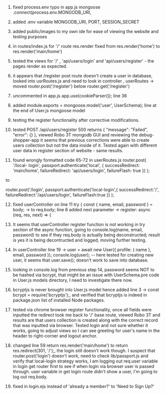 1. fixed process.env typo in app.js mongoose
  .connect(process.env.MONGODB_URI,

2. added .env variable MONGODB_URI, PORT, SESSION_SECRET

3. added public/images to my own ide for ease of viewing the website and testing purposes

4. in routes/index.js for '/' route res.render fixed from res.render('home') to res.render('main/home')
5. tested the views for '/' , 'api/users/login' and 'api/users/register' -  the pages render as expected.

6. it appears that /register post route doesn't create a user in database, looked into usrRoutes.js and need to look in controller , userRoutes -> moved router.post('/register') below router.get('/register')
  
7. uncommented in app.js app.use(cookieParser()); line 36
   
8. added module.exports = mongoose.model('user', UserSchema); line at the end of User.js mongoose model
   
9.  testing the register functionality after corrective modifications.
    
10. tested POST /api/users/register 500 returns {
"message": "Failed",
"error": {}
}, viewed Robo 3T mongodb GUI and reviewing the debug-shopper-app it seems that previous corrections were able to create users collection but not the data inside of it. Tested again with different user data in register section of website - same results.

11. found wrongly formatted code 65-72 in userRoutes.js router.post(
  '/local- login',
  passport.authenticate('local', {
    successRedirect: 'main/home',
    failureRedirect: 'api/users/login',
    failureFlash: true
  })
);

to 

router.post('/login', passport.authenticate('local-login',{
  successRedirect:'/',
  failureRedirect:'/api/users/login',
  failureFlash:true
})
);

12. fixed userController on line 11     try {
      const { name, email, password } = body; ->  to req.body;
      line 6 added next parameter -> register: async (req, res, next) => {

13. It seems that userController register function is not working in try section of the async function, going to       console.log(name, email, password) to see if they req.body is actually being deconstructed; result is yes it is being decontructed and logged, moving further testing.
14.   In userController line 19 ->   user = await new User({ profile: { name }, email, password });
      console.log(user); -- here tested for creating new user, it seems that user.save(); doesn't work to save into database.

15. looking in console.log from previous step 14, password seems NOT to be hashed via bcrypt, that might be an issue with UserSchema.pre code in User.js models directory, I need to investigate there now.
    
16. bcryptjs is never brought into User.js model hence added line 3 -> const bcrypt = require('bcryptjs');, and verified that bcryptjs is indeed in package.json list of installed Node packages.

17. tested via chrome browser register functionality, once all fields were inputted the redirect took me back to '/' base route, viewed Robo 3T and results are that users collection is created along with the correct record that was inputted via browser. Tested login and not sure whether it works, going to adjust views so I can see greeting for user's name in the header to right-corner and logout anchor.

18. changed line 59 return res.render('main/home') to return res.redirect(301, '/');, the login still doesn't work though. I suspect that router.post('login') doesn't work, need to check lib/passport.js and verify that local-login strategy works, I am logging out req.user variable in login get router first to see if when login via browser user is passed through. user variable in get login route didn't show a user, I'm going to log out req.body.
19. fixed in login.ejs instead of 'already a member?' to 'Need to Sign Up?'